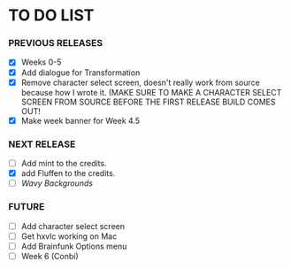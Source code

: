 # TO DO LIST

### PREVIOUS RELEASES

- [x] Weeks 0-5
- [x] Add dialogue for Transformation
- [X] Remove character select screen, doesn't really work from source because how I wrote it. (MAKE SURE TO MAKE A CHARACTER SELECT SCREEN FROM SOURCE BEFORE THE FIRST RELEASE BUILD COMES OUT!
- [x] Make week banner for Week 4.5

### NEXT RELEASE
- [ ] Add mint to the credits.
- [x] add Fluffen to the credits.
- [ ] *Wavy Backgrounds*

### FUTURE

- [ ] Add character select screen
- [ ] Get hxvlc working on Mac
- [ ] Add Brainfunk Options menu
- [ ] Week 6 (Conbi)
